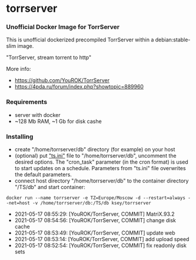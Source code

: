 # torrserver
### Unofficial Docker Image for TorrServer

This is unofficial dockerized precompiled TorrServer within a debian:stable-slim image.

"TorrServer, stream torrent to http"

More info:
- https://github.com/YouROK/TorrServer
- https://4pda.ru/forum/index.php?showtopic=889960

### Requirements

* server with docker
* ~128 Mb RAM, ~1 Gb for disk cashe 

### Installing

- сreate "/home/torrserver/db" directory (for example) on your host
- (optional) put ["ts.ini"](https://raw.githubusercontent.com/MrKsey/torrserver/master/ts.ini) file to "/home/torrserver/db", uncomment the desired options. The "cron_task" parameter (in the cron format) is used to start updates on a schedule. Parameters from "ts.ini" file overwrites the default parameters.
- connect host directory "/home/torrserver/db" to the container directory "/TS/db" and start container:
```
docker run --name torrserver -e TZ=Europe/Moscow -d --restart=always --net=host -v /home/torrserver/db:/TS/db ksey/torrserver
```
























































































































































* 2021-05-17 08:55:29: [YouROK/TorrServer, COMMIT] MatriX.93.2
* 2021-05-17 08:54:56: [YouROK/TorrServer, COMMIT] change disk cache
* 2021-05-17 08:53:49: [YouROK/TorrServer, COMMIT] update web
* 2021-05-17 08:53:14: [YouROK/TorrServer, COMMIT] add upload speed
* 2021-05-17 08:52:54: [YouROK/TorrServer, COMMIT] fix readonly disk sets
